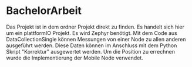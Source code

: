 # BachelorArbeit

Das Projekt ist in dem ordner Projekt direkt zu finden. Es handelt sich hier um ein plattformIO Projekt. Es wird Zephyr benötigt. Mit dem Code aus DataCollectionSingle können Messungen von einer Node zu allen anderen ausgeführt werden. Diese Daten können im Anschluss mit dem Python Skript "Korrektur" ausgewertet werden. Um die Position zu errechnen wurde die Implementierung der Mobile Node verwendet.

